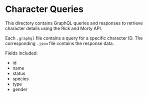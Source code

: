 # Character Queries

This directory contains GraphQL queries and responses to retrieve character details using the Rick and Morty API.

Each `.graphql` file contains a query for a specific character ID. The corresponding `.json` file contains the response data.

Fields included:
- id
- name
- status
- species
- type
- gender